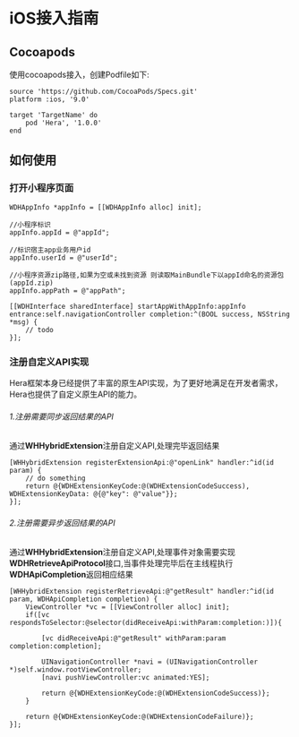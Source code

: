 ﻿# iOS接入指南

## Cocoapods

使用cocoapods接入，创建Podfile如下:

```text
source 'https://github.com/CocoaPods/Specs.git'
platform :ios, '9.0'

target 'TargetName' do
    pod 'Hera', '1.0.0'
end
```
## 如何使用

### 打开小程序页面
```objc
WDHAppInfo *appInfo = [[WDHAppInfo alloc] init];

//小程序标识
appInfo.appId = @"appId";       

//标识宿主app业务用户id
appInfo.userId = @"userId";     

//小程序资源zip路径,如果为空或未找到资源 则读取MainBundle下以appId命名的资源包(appId.zip)
appInfo.appPath = @"appPath";   

[[WDHInterface sharedInterface] startAppWithAppInfo:appInfo entrance:self.navigationController completion:^(BOOL success, NSString *msg) {
    // todo
}];
```

### 注册自定义API实现
Hera框架本身已经提供了丰富的原生API实现，为了更好地满足在开发者需求，Hera也提供了自定义原生API的能力。

###### 1.注册需要同步返回结果的API
通过**WHHybridExtension**注册自定义API,处理完毕返回结果
```objc
[WHHybridExtension registerExtensionApi:@"openLink" handler:^id(id param) {
    // do something	
    return @{WDHExtensionKeyCode:@(WDHExtensionCodeSuccess), WDHExtensionKeyData: @{@"key": @"value"}};
}];
```

###### 2.注册需要异步返回结果的API
通过**WHHybridExtension**注册自定义API,处理事件对象需要实现**WDHRetrieveApiProtocol**接口,当事件处理完毕后在主线程执行**WDHApiCompletion**返回相应结果
```objc
[WHHybridExtension registerRetrieveApi:@"getResult" handler:^id(id param, WDHApiCompletion completion) {
    ViewController *vc = [[ViewController alloc] init];
    if([vc respondsToSelector:@selector(didReceiveApi:withParam:completion:)]){
    
        [vc didReceiveApi:@"getResult" withParam:param completion:completion];
        
        UINavigationController *navi = (UINavigationController *)self.window.rootViewController;
        [navi pushViewController:vc animated:YES];
            
        return @{WDHExtensionKeyCode:@(WDHExtensionCodeSuccess)};
    }
    
    return @{WDHExtensionKeyCode:@(WDHExtensionCodeFailure)};
}];
```
